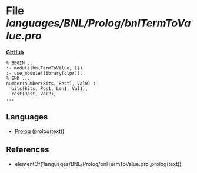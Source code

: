 # File _languages/BNL/Prolog/bnlTermToValue.pro_
**[GitHub](https://github.com/softlang/yas/blob/master/languages/BNL/Prolog/bnlTermToValue.pro)**
```
% BEGIN ...
:- module(bnlTermToValue, []).
:- use_module(library(clpr)).
% END ...
number(number(Bits, Rest), Val0) :-
  bits(Bits, Pos1, Len1, Val1),
  rest(Rest, Val2),
...
```

## Languages
* [Prolog](../languages/Prolog.md) (prolog(text))

## References
* elementOf('languages/BNL/Prolog/bnlTermToValue.pro',prolog(text))
